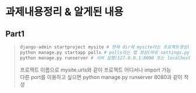 # 과제내용정리 & 알게된 내용
## Part1

> ```python
> django-admin startproject mysite # 현재 dir에 mysite라는 프로젝트생성(wrapping폴더명 바꿔도 상관없다)
> python manage.py startapp polls # polls라는 앱 생성(바로 settings.py에 INSTALLED_APPS에 추가)
> python manage.py runserver # 서버 실행(127.0.0.1:8000 또는 localhost:8000으로 접속)
> ```
> 프로젝트 이름으로 mysite.urls와 같이 프로젝트 어디서나 import 가능<br>
> 다른 port를 이용하고 싶으면 python manage.py runserver 8080과 같이 작성
